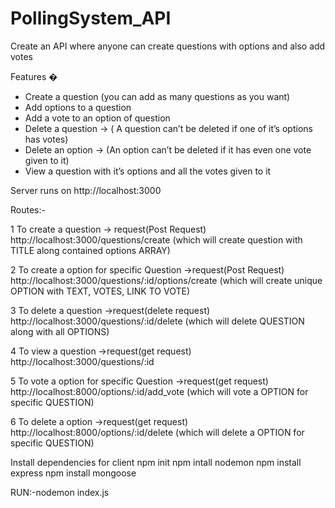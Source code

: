 # PollingSystem_API
Create an API where anyone can create questions with options and also add votes 


Features �
- Create a question (you can add as many questions as you want) 
- Add options to a question 
- Add a vote to an option of question
- Delete a question → ( A question can’t be deleted if one of it’s options has votes)
- Delete an option → (An option can’t be deleted if it has even one vote given to it)
- View a question with it’s options and all the votes given to it

Server runs on http://localhost:3000

Routes:-

1 To create a question
-> request(Post Request) http://localhost:3000/questions/create
(which will create question with TITLE along contained options ARRAY)

2 To create a option for specific Question
->request(Post Request) http://localhost:3000/questions/:id/options/create
(which will create unique OPTION with TEXT, VOTES, LINK TO VOTE)

3 To delete a question
->request(delete request) http://localhost:3000/questions/:id/delete
(which will delete QUESTION along with all OPTIONS)

4 To view a question
->request(get request) http://localhost:3000/questions/:id

5 To vote a option for specific Question
->request(get request) http://localhost:8000/options/:id/add_vote
(which will vote a OPTION for specific QUESTION)

6 To delete a option
->request(get request) http://localhost:8000/options/:id/delete
(which will delete a OPTION for specific QUESTION)



Install dependencies for client
npm init
npm intall nodemon
npm install express
npm install mongoose


RUN:-nodemon index.js
